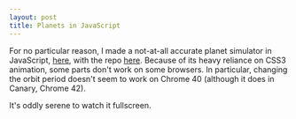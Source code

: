 ```yaml
---
layout: post
title: Planets in JavaScript
---
```


For no particular reason, I made a not-at-all accurate planet simulator in JavaScript, [here](http://mahler.ca/stuff/planets/planets.html), with the repo [here](https://github.com/ryantmer/JSPlanets). Because of its heavy reliance on CSS3 animation, some parts don't work on some browsers. In particular, changing the orbit period doesn't seem to work on Chrome 40 (although it does in Canary, Chrome 42).

It's oddly serene to watch it fullscreen.